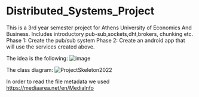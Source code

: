 # Distributed_Systems_Project

This is a 3rd year semester project for Athens University of Economics And Business. 
Includes introductory pub-sub,sockets,dht,brokers, chunking etc. 
Phase 1: Create the pub/sub system 
Phase 2: Create an android app that will use the services created above.





The idea is the following: 
![image](https://user-images.githubusercontent.com/83087431/163029057-25537434-6e3c-4f19-af4f-2e512d87facd.png)





The class diagram: 
![ProjectSkeleton2022](https://user-images.githubusercontent.com/83087431/163029181-81d7baf4-7f15-4029-9b53-f07ea6ddf30a.png)





In order to read the file metadata we used https://mediaarea.net/en/MediaInfo
